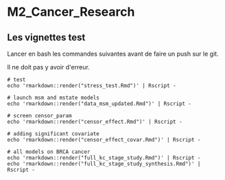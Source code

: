 # M2_Cancer_Research

## Les vignettes test 

Lancer en bash les commandes suivantes
avant de faire un push sur le git.

Il ne doit pas y avoir d'erreur.

```
# test
echo 'rmarkdown::render("stress_test.Rmd")' | Rscript -

# launch msm and mstate models
echo 'rmarkdown::render("data_msm_updated.Rmd")' | Rscript -

# screen censor_param
echo 'rmarkdown::render("censor_effect.Rmd")' | Rscript -

# adding significant covariate
echo 'rmarkdown::render("censor_effect_covar.Rmd")' | Rscript -

# all models on BRCA cancer
echo 'rmarkdown::render("full_kc_stage_study.Rmd")' | Rscript -
echo 'rmarkdown::render("full_kc_stage_study_synthesis.Rmd")' | Rscript -

```

